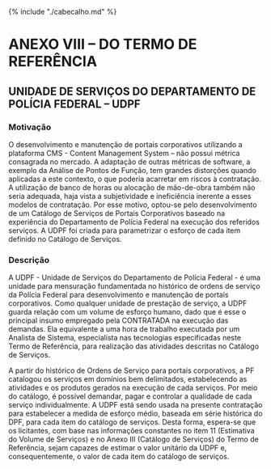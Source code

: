 {% include "./cabecalho.md" %}
# ANEXO VIII – DO TERMO DE REFERÊNCIA

## UNIDADE DE SERVIÇOS DO DEPARTAMENTO DE POLÍCIA FEDERAL – UDPF

### Motivação

O desenvolvimento e manutenção de portais corporativos utilizando a
plataforma CMS - Content Management System – não possui métrica
consagrada no mercado. A adaptação de outras métricas de software, a
exemplo da Análise de Pontos de Função, tem grandes distorções quando
aplicadas a este contexto, o que poderia acarretar em riscos à
contratação. A utilização de banco de horas ou alocação de mão-de-obra
também não seria adequada, haja vista a subjetividade e ineficiência
inerente a esses modelos de contratação. Por esse motivo, optou-se pelo
desenvolvimento de um Catálogo de Serviços de Portais Corporativos
baseado na experiência do Departamento de Polícia Federal na execução
dos referidos serviços. A UDPF foi criada para parametrizar o esforço de
cada item definido no Catálogo de Serviços.

### Descrição

A UDPF - Unidade de Serviços do Departamento de Polícia Federal - é uma
unidade para mensuração fundamentada no histórico de ordens de serviço
da Polícia Federal para desenvolvimento e manutenção de portais
corporativos. Como qualquer unidade de prestação de serviço, a UDPF
guarda relação com um volume de esforço humano, dado que é esse o
principal insumo empregado pela CONTRATADA na execução das demandas. Ela
equivalente a uma hora de trabalho executada por um Analista de Sistema,
especialista nas tecnologias especificadas neste Termo de Referência,
para realização das atividades descritas no Catálogo de Serviços.

A partir do histórico de Ordens de Serviço para portais corporativos, a
PF catalogou os serviços em domínios bem delimitados, estabelecendo as
atividades e os produtos gerados na execução de cada serviços. Por meio
do catálogo, é possível demandar, pagar e controlar a qualidade de cada
serviço individualmente. A UDPF está sendo usada na presente contratação
para estabelecer a medida de esforço médio, baseada em série histórica
do DPF, para cada item do catálogo de serviços. Desta forma, espera-se
que os licitantes, com base nas informações constantes no item 11
(Estimativa do Volume de Serviços) e no Anexo III (Catálogo de Serviços)
do Termo de Referência, sejam capazes de estimar o valor unitário da
UDPF e, consequentemente, o valor de cada item do catálogo de serviços.  

